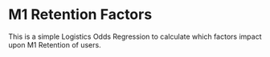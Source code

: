# M1 Retention Factors

This is a simple Logistics Odds Regression to calculate which factors impact upon M1 Retention of users.

